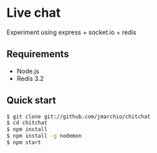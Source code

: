 # Live chat

Experiment using express + socket.io + redis

## Requirements

- Node.js
- Redis 3.2

## Quick start

```sh
$ git clone git://github.com/jmarchio/chitchat
$ cd chitchat
$ npm install
$ npm install -g nodemon
$ npm start
```